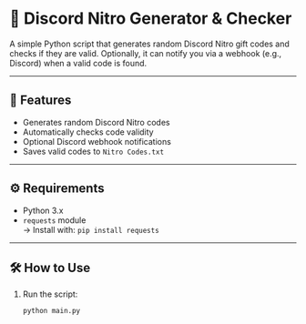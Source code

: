 # 🎁 Discord Nitro Generator & Checker

A simple Python script that generates random Discord Nitro gift codes and checks if they are valid. Optionally, it can notify you via a webhook (e.g., Discord) when a valid code is found.

---

## 🚀 Features

- Generates random Discord Nitro codes
- Automatically checks code validity
- Optional Discord webhook notifications
- Saves valid codes to `Nitro Codes.txt`

---

## ⚙️ Requirements

- Python 3.x
- `requests` module  
  → Install with: `pip install requests`

---

## 🛠️ How to Use

1. Run the script:
   ```bash
   python main.py
